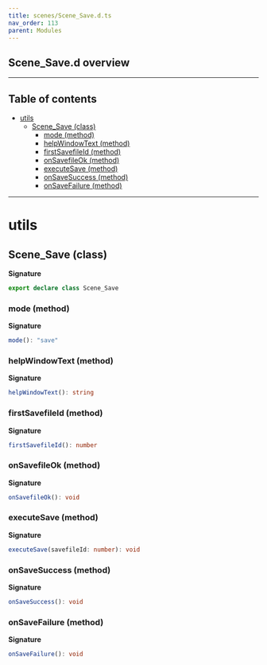 ```yaml
---
title: scenes/Scene_Save.d.ts
nav_order: 113
parent: Modules
---
```


## Scene_Save.d overview

---

<h2 class="text-delta">Table of contents</h2>

- [utils](#utils)
  - [Scene_Save (class)](#scene_save-class)
    - [mode (method)](#mode-method)
    - [helpWindowText (method)](#helpwindowtext-method)
    - [firstSavefileId (method)](#firstsavefileid-method)
    - [onSavefileOk (method)](#onsavefileok-method)
    - [executeSave (method)](#executesave-method)
    - [onSaveSuccess (method)](#onsavesuccess-method)
    - [onSaveFailure (method)](#onsavefailure-method)

---

# utils

## Scene_Save (class)

**Signature**

```ts
export declare class Scene_Save
```

### mode (method)

**Signature**

```ts
mode(): "save"
```

### helpWindowText (method)

**Signature**

```ts
helpWindowText(): string
```

### firstSavefileId (method)

**Signature**

```ts
firstSavefileId(): number
```

### onSavefileOk (method)

**Signature**

```ts
onSavefileOk(): void
```

### executeSave (method)

**Signature**

```ts
executeSave(savefileId: number): void
```

### onSaveSuccess (method)

**Signature**

```ts
onSaveSuccess(): void
```

### onSaveFailure (method)

**Signature**

```ts
onSaveFailure(): void
```
